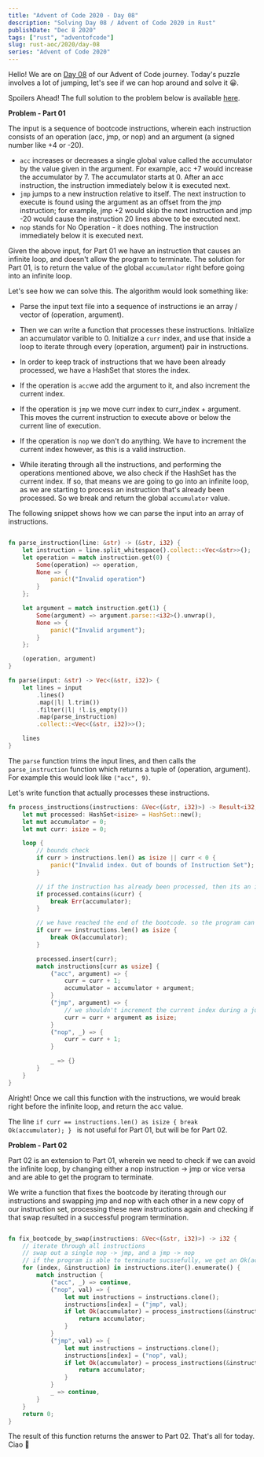 ```yaml
---
title: "Advent of Code 2020 - Day 08"
description: "Solving Day 08 / Advent of Code 2020 in Rust"
publishDate: "Dec 8 2020"
tags: ["rust", "adventofcode"]
slug: rust-aoc/2020/day-08
series: "Advent of Code 2020"
---
```


Hello! We are on [Day 08](https://adventofcode.com/2020/day/8) of our Advent of Code journey. Today's puzzle involves a lot of jumping, let's see if we can hop around and solve it 😀.

Spoilers Ahead! The full solution to the problem below is available [here](https://www.github.com/Shriram-Balaji/rust-advent-of-code-2020/tree/main/day-08%2Fsrc%2Fmain.rs).

**Problem - Part 01**

The input is a sequence of bootcode instructions, wherein each instruction consists of an operation (acc, jmp, or nop) and an argument (a signed number like +4 or -20).

- `acc` increases or decreases a single global value called the accumulator by the value given in the argument. For example, acc +7 would increase the accumulator by 7. The accumulator starts at 0. After an acc instruction, the instruction immediately below it is executed next.
- `jmp` jumps to a new instruction relative to itself. The next instruction to execute is found using the argument as an offset from the jmp instruction; for example, jmp +2 would skip the next instruction and jmp -20 would cause the instruction 20 lines above to be executed next.
- `nop` stands for No Operation - it does nothing. The instruction immediately below it is executed next.

Given the above input, for Part 01 we have an instruction that causes an infinite loop, and doesn't allow the program to terminate. The solution for Part 01, is to return the value of the global `accumulator` right before going into an infinite loop.

Let's see how we can solve this. The algorithm would look something like:

- Parse the input text file into a sequence of instructions ie an array / vector of (operation, argument).

- Then we can write a function that processes these instructions. Initialize an accumulator varible to 0. Initialize a `curr` index, and use that inside a loop to iterate through every (operation, argument) pair in instructions.

- In order to keep track of instructions that we have been already processed, we have a HashSet that stores the index.

- If the operation is `acc`we add the argument to it, and also increment the current index.

- If the operation is `jmp` we move curr index to curr_index + argument. This moves the current instruction to execute above or below the current line of execution.

- If the operation is `nop` we don't do anything. We have to increment the current index however, as this is a valid instruction.

- While iterating through all the instructions, and performing the operations mentioned above, we also check if the HashSet has the current index. If so, that means we are going to go into an infinite loop, as we are starting to process an instruction that's already been processed. So we break and return the global `accumulator` value.

The following snippet shows how we can parse the input into an array of instructions.

```rust

fn parse_instruction(line: &str) -> (&str, i32) {
    let instruction = line.split_whitespace().collect::<Vec<&str>>();
    let operation = match instruction.get(0) {
        Some(operation) => operation,
        None => {
            panic!("Invalid operation")
        }
    };

    let argument = match instruction.get(1) {
        Some(argument) => argument.parse::<i32>().unwrap(),
        None => {
            panic!("Invalid argument");
        }
    };

    (operation, argument)
}

fn parse(input: &str) -> Vec<(&str, i32)> {
    let lines = input
        .lines()
        .map(|l| l.trim())
        .filter(|l| !l.is_empty())
        .map(parse_instruction)
        .collect::<Vec<(&str, i32)>>();

    lines
}

```

The `parse` function trims the input lines, and then calls the `parse_instruction` function which returns a tuple of (operation, argument). For example this would look like `("acc", 9)`.

Let's write function that actually processes these instructions.

```rust
fn process_instructions(instructions: &Vec<(&str, i32)>) -> Result<i32, i32> {
    let mut processed: HashSet<isize> = HashSet::new();
    let mut accumulator = 0;
    let mut curr: isize = 0;

    loop {
        // bounds check
        if curr > instructions.len() as isize || curr < 0 {
            panic!("Invalid index. Out of bounds of Instruction Set");
        }

        // if the instruction has already been processed, then its an infinite loop. So break with an error, with the acc's value
        if processed.contains(&curr) {
            break Err(accumulator);
        }

        // we have reached the end of the bootcode. so the program can terminate.
        if curr == instructions.len() as isize {
            break Ok(accumulator);
        }

        processed.insert(curr);
        match instructions[curr as usize] {
            ("acc", argument) => {
                curr = curr + 1;
                accumulator = accumulator + argument;
            }
            ("jmp", argument) => {
                // we shouldn't increment the current index during a jump, so we decrement it by 1, before adding the argument.
                curr = curr + argument as isize;
            }
            ("nop", _) => {
                curr = curr + 1;
            }

            _ => {}
        }
    }
}

```

Alright! Once we call this function with the instructions, we would break right before the infinite loop, and return the acc value.

The line `if curr == instructions.len() as isize {
            break Ok(accumulator);
        }
` is not useful for Part 01, but will be for Part 02.

**Problem - Part 02**

Part 02 is an extension to Part 01, wherein we need to check if we can avoid the infinite loop, by changing either a nop instruction -> jmp or vice versa and are able to get the program to terminate.

We write a function that fixes the bootcode by iterating through our instructions and swapping jmp and nop with each other in a new copy of our instruction set, processing these new instructions again and checking if that swap resulted in a successful program termination.

```rust

fn fix_bootcode_by_swap(instructions: &Vec<(&str, i32)>) -> i32 {
    // iterate through all instructions
    // swap out a single nop -> jmp, and a jmp -> nop
    // if the program is able to terminate sucssefully, we get an Ok(acc) with the accumulator value.
    for (index, &instruction) in instructions.iter().enumerate() {
        match instruction {
            ("acc", _) => continue,
            ("nop", val) => {
                let mut instructions = instructions.clone();
                instructions[index] = ("jmp", val);
                if let Ok(accumulator) = process_instructions(&instructions) {
                    return accumulator;
                }
            }
            ("jmp", val) => {
                let mut instructions = instructions.clone();
                instructions[index] = ("nop", val);
                if let Ok(accumulator) = process_instructions(&instructions) {
                    return accumulator;
                }
            }
            _ => continue,
        }
    }
    return 0;
}

```

The result of this function returns the answer to Part 02. That's all for today. Ciao 👋
